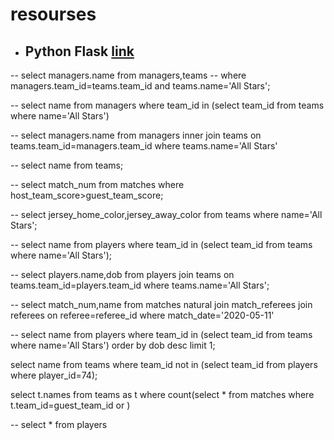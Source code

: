 # resourses

- ## Python Flask [link](https://github.com/mayankwalia/educative-courses/blob/master/Flask_%20Develop%20Web%20Applications%20in%20Python%20-%20Learn%20Interactively/readme.md)

-- select managers.name from managers,teams
-- where managers.team_id=teams.team_id and teams.name='All Stars';

-- select name from managers where team_id in (select team_id from teams where name='All Stars')

-- select managers.name from managers inner join teams on teams.team_id=managers.team_id where teams.name='All Stars'

-- select name from teams;

-- select match_num from matches where host_team_score>guest_team_score;

-- select jersey_home_color,jersey_away_color from teams where name='All Stars';

-- select name from players where team_id in (select team_id from teams where name='All Stars');

-- select players.name,dob from players join teams on teams.team_id=players.team_id where teams.name='All Stars';

-- select match_num,name from matches natural join match_referees join referees on referee=referee_id where match_date='2020-05-11'

-- select name from players where team_id in (select team_id from teams where name='All Stars') order by dob desc limit 1;

select name from teams where team_id not in (select team_id from players where player_id=74);

select t.names from teams as t where count(select * from matches where t.team_id=guest_team_id or  )

-- select * from players
